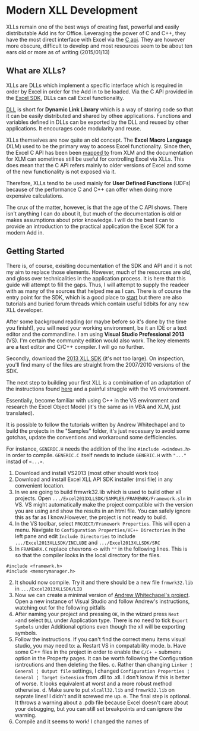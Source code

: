 # Modern XLL Development
XLLs remain one of the best ways of creating fast, powerful and easily distributable Add ins for Office. Leveraging the power of C and C++, they have the most direct interface with Excel via the [C api](https://msdn.microsoft.com/EN-US/library/office/bb687829.aspx). They are however more obscure, difficult to develop and most resources seem to be about ten ears old or more as of writing (2015/01/13)

## What are XLLs?
XLLs are DLLs which implement a specific interface which is required in order by Excel in order for the Add in to be loaded. Via the C API provided in the [Excel SDK](https://msdn.microsoft.com/en-us/library/office/bb687883.aspx), DLLs can call Excel functionality.

[DLL](https://msdn.microsoft.com/en-us/library/windows/desktop/ms682589%28v=vs.85%29.aspx) is short for **Dynamic Link Library** which is a way of storing code so that it can be easily distributed and shared by othee applications. Functions and variables defined in DLLs can be exported by the DLL and reused by other applications. It encourages code modularity and reuse.

XLLs themselves are now quite an old concept. The **Excel Macro Language** (XLM) used to be the primary way to access Excel functionality. Since then, the Excel C API has been been [mapped to](https://msdn.microsoft.com/en-us/library/office/bb687829.aspx#sectionSection3) from XLM and the documentation for XLM can sometimes still be useful for controlling Excel via XLLs. This does mean that the C API refers mainly to older versions of Excel and some of the new functionality is not exposed via it.

Therefore, XLLs tend to be used mainly for **User Defined Functions** (UDFs) because of the performance C and C++ can offer when doing more expensive calculations.

The crux of the matter, however, is that the age of the C API shows. There isn't anything I can do about it, but much of the documentation is old or makes assumptions about prior knowledge. I will do the best I can to provide an introduction to the practical application the Excel SDK for a modern Add in.

## Getting Started
There is, of course, exisiting documentation of the SDK and API and it is not my aim to replace those elements. However, much of the resources are old, and gloss over technicalities in the application process. It is here that this guide will attempt to fill the gaps. Thus, I will attempt to supply the readeer with as many of the sources that helped me as I can. There is of course the entry point for the SDK, which is a good place to [start](https://msdn.microsoft.com/en-us/library/office/bb687911.aspx) but there are also tutorials and buried forum threads which contain useful tidbits for any new XLL developer.

After some background reading (or maybe before so it's done by the time you finish!), you will need your working environment, be it an IDE or a text editor and the commandline. I am using **Visual Studio Professional 2013** (VS). I'm certain the community edition would also work. The key elements are a text editor and C/C++ compiler. I will go no further.

Secondly, download the [2013 XLL SDK](https://www.microsoft.com/en-us/download/details.aspx?id=35567) (it's not too large). On inspection, you'll find many of the files are straight from the 2007/2010 versions of the SDK.

The next step to building your first XLL is a combination of an adaptation of the instructions found [here](http://blogs.msdn.com/b/andreww/archive/2007/12/09/building-an-excel-xll-in-c-c-with-vs-2008.aspx) and a painful struggle with the VS environment.

Essentially, become familiar with using C++ in the VS environment and research the Excel Object Model (it's the same as in VBA and XLM, just translated).

It is possible to follow the tutorials written by Andrew Whitechapel and to build the projects in the "Samples" folder, it's just necessary to avoid some gotchas, update the conventions and workaround some defficiencies.

For instance, `GENERIC.H` needs the addition of the line `#include <windows.h>` in order to compile. `GENERIC.C` itself needs to include `GENERIC.H` with `"..."` instad of `<...>`.

1. Download and install VS2013 (most other should work too)
2. Download and install Excel XLL API SDK installer (msi file) in any convenient location.
3. In we are going to build frmwrk32.lib which is used to build other xll projects. Open `.../Excel2013XLLSDK/SAMPLES/FRAMEWRK/Framework.sln` in VS. VS might automatically make the project compatible with the version you are using and show the results in an html file. You can safely ignore this as far as I know.However, the project is not ready to build.
  1. In the VS toolbar, select `PROJECT/Framework Properties`. This will open a menu. Navigate to `Configuration Properties/VC++ Directories` in the left pane and edit `Include Directories` to include `.../Excel2013XLLSDK/INCLUDE` and `.../Excel2013XLLSDK/SRC`
  2. In `FRAMEWRK.C` replace chevrons `<>` with `""`  in the following lines. This is so that the compiler looks in the local directory for the files.
  ```
  #include <framewrk.h>
  #include <memorymanager.h>
  ```
  2. It should now compile. Try it and there should be a new file `frmwrk32.lib` in `.../Excel2013XLLSDK/LIB`
4. Now we can create a minimal version of [Andrew Whitechapel's project](http://blogs.msdn.com/b/andreww/archive/2007/12/09/building-an-excel-xll-in-c-c-with-vs-2008.aspx). Open a new instance of Visual Studio and follow Andrew's instructions, watching out for the following pitfalls
  1. After naming your project and pressing `OK`, in the wizard press `Next >`and select `DLL` under Application type. There is no need to tick `Export Symbols` under Additional options even though the xll will be exporting symbols.
  2. Follow the instructions. If you can't find the correct menu items visual studio, you may need to:
    a. Restart VS in compatability mode.
    b. Have some C++ files in the project in order to enable the `C/C+ +` submenu option in the Property pages. It can be worth following the Configuration isntrcutions and then deleting the files.
    c. Rather than changing `Linker ¦ General ¦ Output file` settings, I changed `Configuration Properties ¦ General ¦ Target Extension` from .dll to .xll. I don't know if this is better of worse. It looks equivalent at worst and a more robust method otherwise.
    d. Make sure to put `xlcall32.lib` and `frmwrk32.lib` on seprate lines! I didn't and it screwed me up.
    e. The final step is optional. It throws a warning about a .pdb file because Excel doesn't care about your debugging, but you can still set breakpoints and can ignore the warning.
  3. Compile and it seems to work! I changed the names of 


